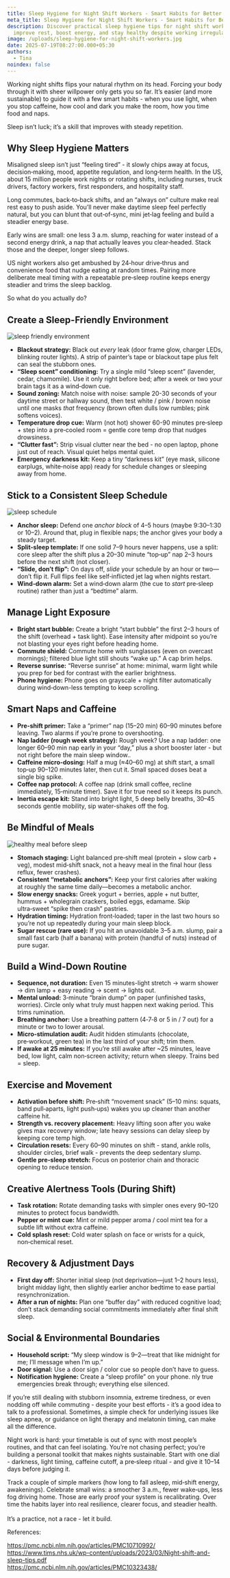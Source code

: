 ```yaml
---
title: Sleep Hygiene for Night Shift Workers - Smart Habits for Better Rest and Energy
meta_title: Sleep Hygiene for Night Shift Workers - Smart Habits for Better Rest and Energy
description: Discover practical sleep hygiene tips for night shift workers to
  improve rest, boost energy, and stay healthy despite working irregular hours.
image: /uploads/sleep-hygiene-for-night-shift-workers.jpg
date: 2025-07-19T08:27:00.000+05:30
authors:
  - Tina
noindex: false
---
```

Working night shifts flips your natural rhythm on its head. Forcing your body through it with sheer willpower only gets you so far. It’s easier (and more sustainable) to guide it with a few smart habits - when you use light, when you stop caffeine, how cool and dark you make the room, how you time food and naps.

Sleep isn’t luck; it’s a skill that improves with steady repetition.

## **Why Sleep Hygiene Matters**

Misaligned sleep isn’t just “feeling tired” - it slowly chips away at focus, decision‑making, mood, appetite regulation, and long‑term health. In the US, about 15 million people work nights or rotating shifts, including nurses, truck drivers, factory workers, first responders, and hospitality staff.

Long commutes, back‑to‑back shifts, and an “always on” culture make real rest easy to push aside. You’ll never make daytime sleep feel perfectly natural, but you can blunt that out‑of‑sync, mini jet‑lag feeling and build a steadier energy base.

Early wins are small: one less 3 a.m. slump, reaching for water instead of a second energy drink, a nap that actually leaves you clear‑headed. Stack those and the deeper, longer sleep follows.

US night workers also get ambushed by 24‑hour drive‑thrus and convenience food that nudge eating at random times. Pairing more deliberate meal timing with a repeatable pre‑sleep routine keeps energy steadier and trims the sleep backlog.

So what do you actually do?

## **Create a Sleep-Friendly Environment**

![sleep friendly environment](/uploads/sleep-environment.jpg)

* **Blackout strategy:** Black out *every* leak (door frame glow, charger LEDs, blinking router lights). A strip of painter’s tape or blackout tape plus felt can seal the stubborn ones.
* **“Sleep scent” conditioning:** Try a single mild “sleep scent” (lavender, cedar, chamomile). Use it only right before bed; after a week or two your brain tags it as a wind‑down cue.
* **Sound zoning:** Match noise with noise: sample 20-30 seconds of your daytime street or hallway sound, then test white / pink / brown noise until one masks *that* frequency (brown often dulls low rumbles; pink softens voices).
* **Temperature drop cue:** Warm (not hot) shower 60-90 minutes pre‑sleep + step into a pre‑cooled room = gentle core temp drop that nudges drowsiness.
* **“Clutter fast”:** Strip visual clutter near the bed - no open laptop, phone just out of reach. Visual quiet helps mental quiet.
* **Emergency darkness kit:** Keep a tiny “darkness kit” (eye mask, silicone earplugs, white‑noise app) ready for schedule changes or sleeping away from home.

## **Stick to a Consistent Sleep Schedule**

![sleep schedule](/uploads/sleep-schedule.jpg)

* **Anchor sleep:** Defend one *anchor block* of 4–5 hours (maybe 9:30–1:30 or 10–2). Around that, plug in flexible naps; the anchor gives your body a steady target.
* **Split‑sleep template:** If one solid 7–9 hours never happens, use a split: core sleep after the shift plus a 20–30 minute “top‑up” nap 2–3 hours before the next shift (not closer).
* **“Slide, don’t flip”:** On days off, *slide* your schedule by an hour or two—don’t flip it. Full flips feel like self‑inflicted jet lag when nights restart.
* **Wind‑down alarm:** Set a wind‑down alarm (the cue to *start* pre‑sleep routine) rather than just a “bedtime” alarm.

## **Manage Light Exposure**

* **Bright start bubble:** Create a bright “start bubble” the first 2–3 hours of the shift (overhead + task light). Ease intensity after midpoint so you’re not blasting your eyes right before heading home.
* **Commute shield:** Commute home with sunglasses (even on overcast mornings); filtered blue light still shouts “wake up.” A cap brim helps.
* **Reverse sunrise:** “Reverse sunrise” at home: minimal, warm light while you prep for bed for contrast with the earlier brightness.
* **Phone hygiene:**  Phone goes on grayscale + night filter automatically during wind‑down-less tempting to keep scrolling.

## **Smart Naps and Caffeine**

* **Pre‑shift primer:** Take a “primer” nap (15–20 min) 60–90 minutes before leaving. Two alarms if you’re prone to overshooting.
* **Nap ladder (rough week strategy):** Rough week? Use a nap ladder: one longer 60–90 min nap early in your “day,” plus a short booster later - but not right before the main sleep window..
* **Caffeine micro‑dosing:** Half a mug (≈40–60 mg) at shift start, a small top‑up 90–120 minutes later, then cut it. Small spaced doses beat a single big spike.
* **Coffee nap protocol:** A coffee nap (drink small coffee, recline immediately, 15‑minute timer). Save it for true need so it keeps its punch.
* **Inertia escape kit:** Stand into bright light, 5 deep belly breaths, 30–45 seconds gentle mobility, sip water-shakes off the fog.

## **Be Mindful of Meals**

![healthy meal before sleep](/uploads/sleep-healthy-meal.jpg)

* **Stomach staging:** Light balanced pre‑shift meal (protein + slow carb + veg), modest mid‑shift snack, not a heavy meal in the final hour (less reflux, fewer crashes).
* **Consistent “metabolic anchors”:**  Keep your first calories after waking at roughly the same time daily—becomes a metabolic anchor.
* **Slow energy snacks:** Greek yogurt + berries, apple + nut butter, hummus + wholegrain crackers, boiled eggs, edamame. Skip ultra‑sweet “spike then crash” pastries.
* **Hydration timing:** Hydration front‑loaded; taper in the last two hours so you’re not up repeatedly during your main sleep block.
* **Sugar rescue (rare use):** If you hit an unavoidable 3–5 a.m. slump, pair a small fast carb (half a banana) with protein (handful of nuts) instead of pure sugar.

## **Build a Wind-Down Routine**

* **Sequence, not duration:** Even 15 minutes-light stretch → warm shower → dim lamp + easy reading → scent → lights out.
* **Mental unload:** 3‑minute “brain dump” on paper (unfinished tasks, worries). Circle only what truly must happen next waking period. This trims rumination.
* **Breathing anchor:**  Use a breathing pattern (4‑7‑8 or 5 in / 7 out) for a minute or two to lower arousal.
* **Micro‑stimulation audit:** Audit hidden stimulants (chocolate, pre‑workout, green tea) in the last third of your shift; trim them.
* **If awake at 25 minutes:** If you’re still awake after ~25 minutes, leave bed, low light, calm non‑screen activity; return when sleepy. Trains bed = sleep.

## **Exercise and Movement**

* **Activation before shift:** Pre‑shift “movement snack” (5–10 mins: squats, band pull‑aparts, light push‑ups) wakes you up cleaner than another caffeine hit.
* **Strength vs. recovery placement:** Heavy lifting soon after you wake gives max recovery window; late heavy sessions can delay sleep by keeping core temp high.
* **Circulation resets:** Every 60–90 minutes on shift - stand, ankle rolls, shoulder circles, brief walk - prevents the deep sedentary slump.
* **Gentle pre‑sleep stretch:** Focus on posterior chain and thoracic opening to reduce tension.

## **Creative Alertness Tools (During Shift)**

* **Task rotation:** Rotate demanding tasks with simpler ones every 90–120 minutes to protect focus bandwidth.
* **Pepper or mint cue:**  Mint or mild pepper aroma / cool mint tea for a subtle lift without extra caffeine.
* **Cold splash reset:**  Cold water splash on face or wrists for a quick, non‑chemical reset.

## **Recovery & Adjustment Days**

* **First day off:** Shorter initial sleep (not deprivation—just 1–2 hours less), bright midday light, then slightly earlier anchor bedtime to ease partial resynchronization.
* **After a run of nights:** Plan one “buffer day” with reduced cognitive load; don’t stack demanding social commitments immediately after final shift sleep.

## **Social & Environmental Boundaries**

* **Household script:** “My sleep window is 9–2—treat that like midnight for me; I’ll message when I’m up.”
* **Door signal:** Use a door sign / color cue so people don’t have to guess.
* **Notification hygiene:** Create a “sleep profile” on your phone. nly true emergencies break through; everything else silenced.

If you’re still dealing with stubborn insomnia, extreme tiredness, or even nodding off while commuting - despite your best efforts - it’s a good idea to talk to a professional. Sometimes, a simple check for underlying issues like sleep apnea, or guidance on light therapy and melatonin timing, can make all the difference.

Night work is hard: your timetable is out of sync with most people’s routines, and that can feel isolating. You’re not chasing perfect; you’re building a personal toolkit that makes nights sustainable. Start with one dial - darkness, light timing, caffeine cutoff, a pre‑sleep ritual - and give it 10–14 days before judging it.

Track a couple of simple markers (how long to fall asleep, mid‑shift energy, awakenings). Celebrate small wins: a smoother 3 a.m., fewer wake‑ups, less fog driving home. Those are early proof your system is recalibrating. Over time the habits layer into real resilience, clearer focus, and steadier health.\
\
It’s a practice, not a race - let it build.

References:

<https://pmc.ncbi.nlm.nih.gov/articles/PMC10710992/>[
](https://pmc.ncbi.nlm.nih.gov/articles/PMC10710992/)<https://www.tims.nhs.uk/wp-content/uploads/2023/03/Night-shift-and-sleep-tips.pdf>\
[
](https://www.tims.nhs.uk/wp-content/uploads/2023/03/Night-shift-and-sleep-tips.pdf)<https://pmc.ncbi.nlm.nih.gov/articles/PMC10323438/>
